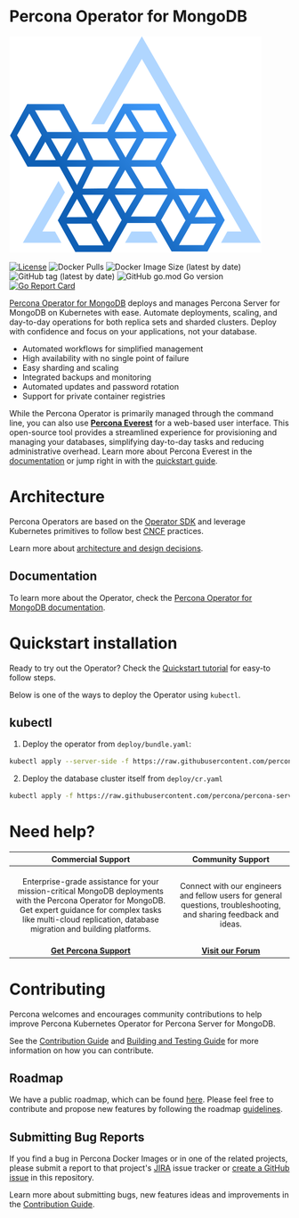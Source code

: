 # Percona Operator for MongoDB

![Percona Kubernetes Operators](kubernetes.svg)

[![License](https://img.shields.io/badge/License-Apache%202.0-blue.svg)](https://opensource.org/licenses/Apache-2.0)
![Docker Pulls](https://img.shields.io/docker/pulls/percona/percona-server-mongodb-operator)
![Docker Image Size (latest by date)](https://img.shields.io/docker/image-size/percona/percona-server-mongodb-operator)
![GitHub tag (latest by date)](https://img.shields.io/github/v/tag/percona/percona-server-mongodb-operator)
![GitHub go.mod Go version](https://img.shields.io/github/go-mod/go-version/percona/percona-server-mongodb-operator)
[![Go Report Card](https://goreportcard.com/badge/github.com/percona/percona-server-mongodb-operator)](https://goreportcard.com/report/github.com/percona/percona-server-mongodb-operator)

[Percona Operator for MongoDB](https://github.com/percona/percona-server-mongodb-operator) deploys and manages Percona Server for MongoDB on Kubernetes with ease. Automate deployments, scaling, and day-to-day operations for both replica sets and sharded clusters. Deploy with confidence and focus on your applications, not your database.

- Automated workflows for simplified management
- High availability with no single point of failure
- Easy sharding and scaling
- Integrated backups and monitoring
- Automated updates and password rotation
- Support for private container registries

While the Percona Operator is primarily managed through the command line, you can also use **[Percona Everest](https://docs.percona.com/everest/index.html)** for a web-based user interface. This open-source tool provides a streamlined experience for provisioning and managing your databases, simplifying day-to-day tasks and reducing administrative overhead. Learn more about Percona Everest in the [documentation](https://docs.percona.com/everest/index.html) or jump right in with the [quickstart guide](https://docs.percona.com/everest/quickstart-guide/quick-install.html).

# Architecture

Percona Operators are based on the [Operator SDK](https://github.com/operator-framework/operator-sdk) and leverage Kubernetes primitives to follow best [CNCF](https://www.cncf.io/) practices.

Learn more about [architecture and design decisions](https://www.percona.com/doc/kubernetes-operator-for-psmongodb/architecture.html).

## Documentation

To learn more about the Operator, check the [Percona Operator for MongoDB documentation](https://docs.percona.com/percona-operator-for-mongodb/index.html). 

# Quickstart installation

Ready to try out the Operator? Check the [Quickstart tutorial](https://docs.percona.com/percona-operator-for-mongodb/quickstart.html) for easy-to follow steps. 

Below is one of the ways to deploy the Operator using `kubectl`.

## kubectl

1. Deploy the operator from `deploy/bundle.yaml`:

```sh
kubectl apply --server-side -f https://raw.githubusercontent.com/percona/percona-server-mongodb-operator/main/deploy/bundle.yaml
```

2. Deploy the database cluster itself from `deploy/cr.yaml`

```sh
kubectl apply -f https://raw.githubusercontent.com/percona/percona-server-mongodb-operator/main/deploy/cr-minimal.yaml
```

# Need help?


**Commercial Support**  | **Community Support** |
:-: | :-: |
| <br/>Enterprise-grade assistance for your mission-critical MongoDB deployments with the Percona Operator for MongoDB. Get expert guidance for complex tasks like multi-cloud replication, database migration and building platforms.<br/><br/>  | <br/>Connect with our engineers and fellow users for general questions, troubleshooting, and sharing feedback and ideas.<br/><br/>  | 
| **[Get Percona Support](https://hubs.ly/Q02ZTH830)** | **[Visit our Forum](https://forums.percona.com/c/mongodb/percona-kubernetes-operator-for-mongodb/29)** |

# Contributing

Percona welcomes and encourages community contributions to help improve Percona Kubernetes Operator for Percona Server for MongoDB.

See the [Contribution Guide](CONTRIBUTING.md) and [Building and Testing Guide](e2e-tests/README.md) for more information on how you can contribute.

## Roadmap

We have a public roadmap, which can be found [here](https://github.com/orgs/percona/projects/10). Please feel free to contribute and propose new features by following the roadmap [guidelines](https://github.com/percona/roadmap).

## Submitting Bug Reports

If you find a bug in Percona Docker Images or in one of the related projects, please submit a report to that project's [JIRA](https://jira.percona.com/projects/K8SPSMDB/issues/K8SPSMDB-555?filter=allopenissues) issue tracker or [create a GitHub issue](https://docs.github.com/en/issues/tracking-your-work-with-issues/creating-an-issue#creating-an-issue-from-a-repository) in this repository.

Learn more about submitting bugs, new features ideas and improvements in the [Contribution Guide](CONTRIBUTING.md).
